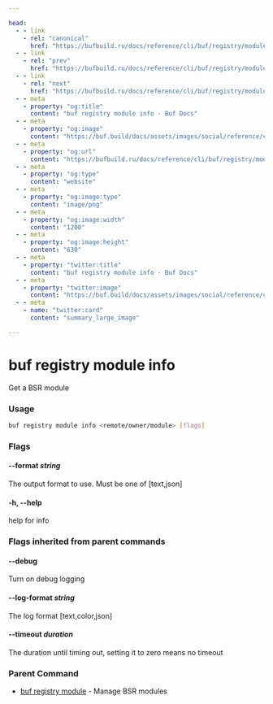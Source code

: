```yaml
---

head:
  - - link
    - rel: "canonical"
      href: "https://bufbuild.ru/docs/reference/cli/buf/registry/module/info/"
  - - link
    - rel: "prev"
      href: "https://bufbuild.ru/docs/reference/cli/buf/registry/module/deprecate/"
  - - link
    - rel: "next"
      href: "https://bufbuild.ru/docs/reference/cli/buf/registry/module/undeprecate/"
  - - meta
    - property: "og:title"
      content: "buf registry module info - Buf Docs"
  - - meta
    - property: "og:image"
      content: "https://buf.build/docs/assets/images/social/reference/cli/buf/registry/module/info.png"
  - - meta
    - property: "og:url"
      content: "https://bufbuild.ru/docs/reference/cli/buf/registry/module/info/"
  - - meta
    - property: "og:type"
      content: "website"
  - - meta
    - property: "og:image:type"
      content: "image/png"
  - - meta
    - property: "og:image:width"
      content: "1200"
  - - meta
    - property: "og:image:height"
      content: "630"
  - - meta
    - property: "twitter:title"
      content: "buf registry module info - Buf Docs"
  - - meta
    - property: "twitter:image"
      content: "https://buf.build/docs/assets/images/social/reference/cli/buf/registry/module/info.png"
  - - meta
    - name: "twitter:card"
      content: "summary_large_image"

---
```


# buf registry module info

Get a BSR module

### Usage

```sh
buf registry module info <remote/owner/module> [flags]
```

### Flags

#### \--format _string_

The output format to use. Must be one of \[text,json\]

#### \-h, --help

help for info

### Flags inherited from parent commands

#### \--debug

Turn on debug logging

#### \--log-format _string_

The log format \[text,color,json\]

#### \--timeout _duration_

The duration until timing out, setting it to zero means no timeout

### Parent Command

- [buf registry module](../) - Manage BSR modules
